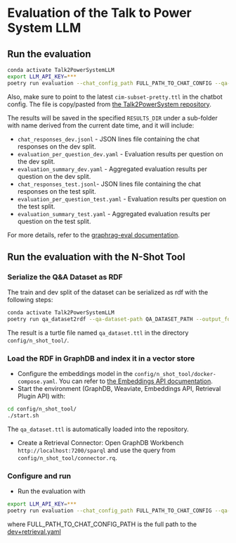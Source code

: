 # Evaluation of the Talk to Power System LLM

## Run the evaluation

```bash
conda activate Talk2PowerSystemLLM
export LLM_API_KEY=***
poetry run evaluation --chat_config_path FULL_PATH_TO_CHAT_CONFIG --qa-dataset-path QA_DATASET_PATH --results_dir RESULTS_DIR --n_templates MAX_NUMBER_OF_TEMPLATES_FOR_DEV_AND_TEST
```

Also, make sure to point to the latest `cim-subset-pretty.ttl` in the chatbot config.
The file is copy/pasted from [the Talk2PowerSystem repository](https://github.com/statnett/Talk2PowerSystem/blob/main/data/subset-ontology/cim-subset-pretty-ontology.ttl).

The results will be saved in the specified `RESULTS_DIR` under a sub-folder with name derived from the current date time, and it will include:

- `chat_responses_dev.jsonl` - JSON lines file containing the chat responses on the dev split.
- `evaluation_per_question_dev.yaml` - Evaluation results per question on the dev split.
- `evaluation_summary_dev.yaml` - Aggregated evaluation results per question on the dev split.
- `chat_responses_test.jsonl`- JSON lines file containing the chat responses on the test split.
- `evaluation_per_question_test.yaml` - Evaluation results per question on the test split.
- `evaluation_summary_test.yaml` - Aggregated evaluation results per question on the test split.

For more details, refer to the [graphrag-eval documentation](https://github.com/Ontotext-AD/graphrag-eval).

## Run the evaluation with the N-Shot Tool

### Serialize the Q&A Dataset as RDF

The train and dev split of the dataset can be serialized as rdf with the following steps:

```bash
conda activate Talk2PowerSystemLLM
poetry run qa_dataset2rdf --qa-dataset-path QA_DATASET_PATH --output_folder config/n_shot_tool/
```

The result is a turtle file named `qa_dataset.ttl` in the directory `config/n_shot_tool/`.

### Load the RDF in GraphDB and index it in a vector store

- Configure the embeddings model in the `config/n_shot_tool/docker-compose.yaml`. 
You can refer to [the Embeddings API documentation](https://gitlab.ontotext.com/sol/nlp/ontotext-embeddings-api/-/tree/main/app?ref_type=heads#embeddings).
- Start the environment (GraphDB, Weaviate, Embeddings API, Retrieval Plugin API) with:
```bash
cd config/n_shot_tool/
./start.sh
```
The `qa_dataset.ttl` is automatically loaded into the repository.
- Create a Retrieval Connector: Open GraphDB Workbench `http://localhost:7200/sparql` and use the query from `config/n_shot_tool/connector.rq`.

### Configure and run

- Run the evaluation with
```bash
export LLM_API_KEY=***
poetry run evaluation --chat_config_path FULL_PATH_TO_CHAT_CONFIG --qa-dataset-path QA_DATASET_PATH --results_dir RESULTS_DIR --n_templates MAX_NUMBER_OF_TEMPLATES_FOR_DEV_AND_TEST
```

where FULL_PATH_TO_CHAT_CONFIG_PATH is the full path to the [dev+retrieval.yaml](../config/dev+retrieval.yaml)
